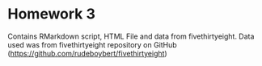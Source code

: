 # Homework 3

Contains RMarkdown script, HTML File and data from fivethirtyeight.
Data used was from fivethirtyeight repository on GitHub (https://github.com/rudeboybert/fivethirtyeight)
